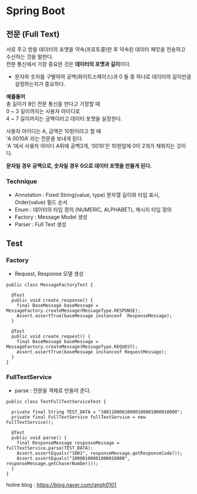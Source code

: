 # Spring Boot 

## 전문 (Full Text) 
서로 주고 받을 데이터의 포맷을 약속(프로토콜)한 후 약속된 데이터 패킷을 전송하고 수신하는 것을 말한다.<br/>
전문 통신에서 가장 중요한 것은 <b>데이터의 포맷과 길이</b>이다.


- 문자와 숫자를 구별하여 공백(화이트스페이스)과 0  둘 중 하나로 데이터의 길이만큼 설정하는지가 중요하다. 

<b>예를들어</b> <br/>
총 길이가 8인 전문 통신을 한다고 가정할 때 <br/>
0 ~ 3 길이까지는  사용자 아이디로 <br/>
4 ~ 7 길이까지는  금액이라고 데이터 포맷을 설정한다. <br/>

사용자 아이디는 A, 금액은 10원이라고 할 때 <br/>
‘A   0010A’ 라는 전문을 보내게 된다.  <br/>
‘A   ’에서 사용자 아이디 A뒤에 공백3개, ‘0010’은 10원앞에 0이 2개가 채워지는 것이다.<br/>

<b>문자일 경우 공백으로, 숫자일 경우 0으로 데이터 포맷을 만들게 된다. </b><br/>


### Technique
- Annotation : Fixed String(value, type) 문자열 길이와 타입 표시, Order(value) 필드 순서
- Enum : 데이터의 타입 정의 (NUMERIC, ALPHABET), 메시지 타입 정의
- Factory : Message Model 생성
- Parser : Full Text 생성

## Test

### Factory
- Request, Response 모델 생성
````
public class MessageFactoryTest {

  @Test
  public void create_response() {
    final BaseMessage baseMessage = MessageFactory.createMessage(MessageType.RESPONSE);
    Assert.assertTrue(baseMessage instanceof  ResponseMessage);
  }

  @Test
  public void create_request() {
    final BaseMessage baseMessage = MessageFactory.createMessage(MessageType.REQUEST);
    Assert.assertTrue(baseMessage instanceof RequestMessage);
  }
}

````

### FullTextService

- parse : 전문을 객체로 만들어 준다.

````
public class TestFullTextServiceTest {

  private final String TEST_DATA = "10011000010000100001000010000";
  private final FullTextService fullTextService = new FullTextService();

  @Test
  public void parse() {
    final ResponseMessage responseMessage = fullTextService.parse(TEST_DATA);
    Assert.assertEquals("1001", responseMessage.getResponseCode());
    Assert.assertEquals("10000100001000010000", responseMessage.getChaserNumber());
  }
}

````


hotire blog : https://blog.naver.com/gngh0101
